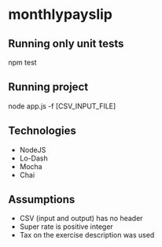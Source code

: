# monthlypayslip

## Running only unit tests
npm test

## Running project
node app.js -f [CSV_INPUT_FILE]

## Technologies
- NodeJS
- Lo-Dash
- Mocha
- Chai

## Assumptions
- CSV (input and output) has no header
- Super rate is positive integer
- Tax on the exercise description was used
